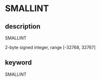 # SMALLINT

## description

SMALLINT

2-byte signed integer, range [-32768, 32767]

## keyword

SMALLINT
